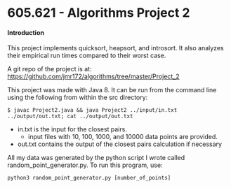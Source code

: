 # 605.621 - Algorithms Project 2

#### Introduction
This project implements quicksort, heapsort, and introsort. It also analyzes their
empirical run times compared to their worst case.

A git repo of the project is at: https://github.com/jmr172/algorithms/tree/master/Project_2

This project was made with Java 8. It can be run from the command line using
the following from within the src directory:

```
$ javac Project2.java && java Project2 ../input/in.txt ../output/out.txt; cat ../output/out.txt
```

* in.txt is the input for the closest pairs.
  * input files with 10, 100, 1000, and 10000 data points are provided.
* out.txt contains the output of the closest pairs calculation if necessary

All my data was generated by the python script I wrote called random_point_generator.py.
To run this program, use:
```
python3 random_point_generator.py [number_of_points]
```
